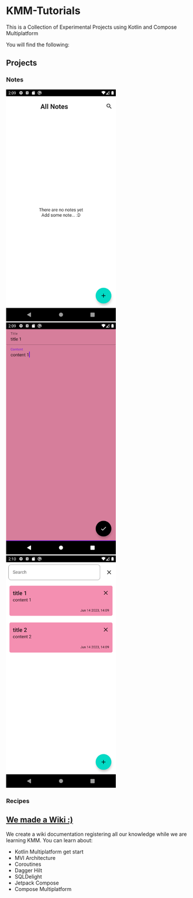 # KMM-Tutorials
This is a Collection of Experimental Projects using Kotlin and Compose Multiplatform

You will find the following:

## Projects

### Notes
<img width="300" src="https://github.com/anahisalgado1/KMM-Tutorials/blob/main/images/Note_Android_1.png"><img width="300" src="https://github.com/anahisalgado1/KMM-Tutorials/blob/main/images/Note_Android_2.png"><img width="300" src="https://github.com/anahisalgado1/KMM-Tutorials/blob/main/images/Note_Android_4.png">


### Recipes

## [We made a Wiki :)](https://github.com/anahisalgado1/KMM-Tutorials/wiki/Home/)
We create a wiki documentation registering all our knowledge while we are learning KMM.
You can learn about:

- Kotlin Multiplatform get start
- MVI Architecture
- Coroutines
- Dagger Hilt
- SQLDelight
- Jetpack Compose
- Compose Multiplatform
